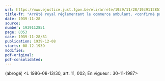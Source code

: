 ```yaml
---
url: https://www.ejustice.just.fgov.be/eli/arrete/1939/11/28/1939112851/justel
title-fr: "Arrêté royal réglementant le commerce ambulant. <confirmé par la loi du 16-06-1947> Voir modification(s)"
date: 1939-11-28
source:
number: 1939112851
page: 8353
case: 1939-11-28/31
publication: 1939-12-08
starts: 08-12-1939
modifies:
pdf-original:
pdf-consolidated:
---
```


(abrogé) <L 1986-08-13/30, art. 11, 002;  En vigueur :  30-11-1987>
